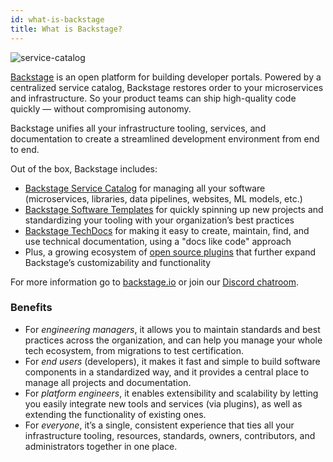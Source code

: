 ```yaml
---
id: what-is-backstage
title: What is Backstage?
---
```


![service-catalog](https://backstage.io/blog/assets/6/header.png)

[Backstage](https://backstage.io/) is an open platform for building developer
portals. Powered by a centralized service catalog, Backstage restores order to
your microservices and infrastructure. So your product teams can ship
high-quality code quickly — without compromising autonomy.

Backstage unifies all your infrastructure tooling, services, and documentation
to create a streamlined development environment from end to end.

Out of the box, Backstage includes:

- [Backstage Service Catalog](https://github.com/spotify/backstage/blob/master/docs/features/software-catalog/index.md)
  for managing all your software (microservices, libraries, data pipelines,
  websites, ML models, etc.)
- [Backstage Software Templates](https://github.com/spotify/backstage/blob/master/docs/features/software-templates/index.md)
  for quickly spinning up new projects and standardizing your tooling with your
  organization’s best practices
- [Backstage TechDocs](https://github.com/spotify/backstage/tree/master/docs/features/techdocs)
  for making it easy to create, maintain, find, and use technical documentation,
  using a "docs like code" approach
- Plus, a growing ecosystem of
  [open source plugins](https://github.com/spotify/backstage/tree/master/plugins)
  that further expand Backstage’s customizability and functionality

For more information go to [backstage.io](https://backstage.io) or join our
[Discord chatroom](https://discord.gg/EBHEGzX).

### Benefits

- For _engineering managers_, it allows you to maintain standards and best
  practices across the organization, and can help you manage your whole tech
  ecosystem, from migrations to test certification.
- For _end users_ (developers), it makes it fast and simple to build software
  components in a standardized way, and it provides a central place to manage
  all projects and documentation.
- For _platform engineers_, it enables extensibility and scalability by letting
  you easily integrate new tools and services (via plugins), as well as
  extending the functionality of existing ones.
- For _everyone_, it’s a single, consistent experience that ties all your
  infrastructure tooling, resources, standards, owners, contributors, and
  administrators together in one place.
